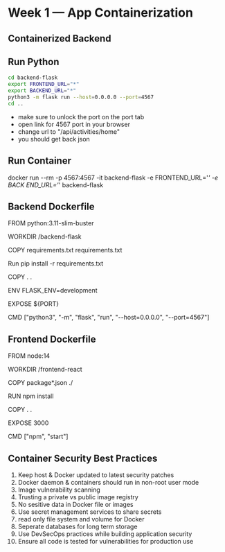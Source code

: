 # Week 1 — App Containerization

## Containerized Backend

## Run Python 
```sh
cd backend-flask
export FRONTEND_URL="*"
export BACKEND_URL="*"
python3 -m flask run --host=0.0.0.0 --port=4567
cd ..
```

- make sure to unlock the port on the port tab
- open link for 4567 port in your browser
- change url to "/api/activities/home"
- you should get back json


## Run Container
docker run --rm -p 4567:4567 -it backend-flask -e FRONTEND_URL='*' -e BACK
END_URL='*' backend-flask


## Backend Dockerfile
FROM python:3.11-slim-buster

WORKDIR /backend-flask

COPY requirements.txt requirements.txt

Run pip install -r requirements.txt

COPY . .

ENV FLASK_ENV=development

EXPOSE ${PORT}

CMD ["python3", "-m", "flask", "run", "--host=0.0.0.0", "--port=4567"]


## Frontend Dockerfile

FROM node:14

WORKDIR /frontend-react

COPY package*.json ./

RUN npm install

COPY . .

EXPOSE 3000

CMD ["npm", "start"]


## Container Security Best Practices
1. Keep host & Docker updated to latest security patches
2. Docker daemon & containers should run in non-root user mode
3. Image vulnerability scanning
4. Trusting a private vs public image registry
5. No sesitive data in Docker file or images
6. Use secret management services to share secrets
7. read only file system and volume for Docker
8. Seperate databases for long term storage
9. Use DevSecOps practices while building application security
10. Ensure all code is tested for vulnerabilities for production use
